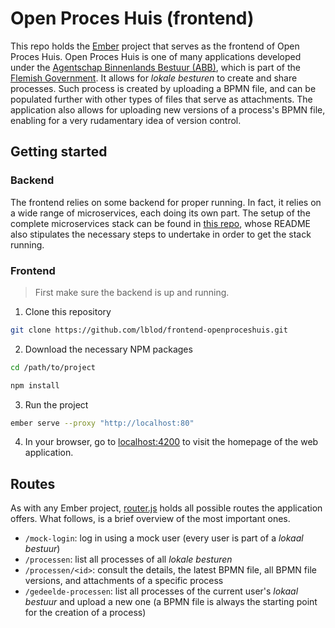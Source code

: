 # Open Proces Huis (frontend)

This repo holds the [Ember](https://emberjs.com/) project that serves as the frontend of Open Proces Huis. Open Proces Huis is one of many applications developed under the [Agentschap Binnenlands Bestuur (ABB)](https://www.vlaanderen.be/agentschap-binnenlands-bestuur), which is part of the [Flemish Government](https://www.vlaanderen.be/en). It allows for _lokale besturen_ to create and share processes. Such process is created by uploading a BPMN file, and can be populated further with other types of files that serve as attachments. The application also allows for uploading new versions of a process's BPMN file, enabling for a very rudamentary idea of version control.

## Getting started

### Backend

The frontend relies on some backend for proper running. In fact, it relies on a wide range of microservices, each doing its own part. The setup of the complete microservices stack can be found in [this repo](https://github.com/lblod/app-openproceshuis), whose README also stipulates the necessary steps to undertake in order to get the stack running.

### Frontend

> First make sure the backend is up and running.

1. Clone this repository

```bash
git clone https://github.com/lblod/frontend-openproceshuis.git
```

2. Download the necessary NPM packages

```bash
cd /path/to/project
```

```bash
npm install
```

3. Run the project

```bash
ember serve --proxy "http://localhost:80"
```

4. In your browser, go to [localhost:4200](http://localhost:4200) to visit the homepage of the web application.

## Routes

As with any Ember project, [router.js](./app/router.js) holds all possible routes the application offers. What follows, is a brief overview of the most important ones.

- `/mock-login`: log in using a mock user (every user is part of a _lokaal bestuur_)
- `/processen`: list all processes of all _lokale besturen_
- `/processen/<id>`: consult the details, the latest BPMN file, all BPMN file versions, and attachments of a specific process
- `/gedeelde-processen`: list all processes of the current user's _lokaal bestuur_ and upload a new one (a BPMN file is always the starting point for the creation of a process)
